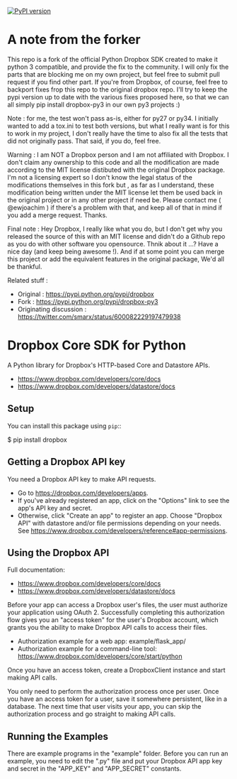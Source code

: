 [![PyPI version](https://badge.fury.io/py/dropbox-py3.svg)](http://badge.fury.io/py/dropbox-py3)

A note from the forker
======================

This repo is a fork of the official Python Dropbox SDK created to make it python 3 compatible, and provide the fix to the community. I will only fix the parts that are blocking me on my own project, but feel free to submit pull request if you find other part. If you're from Dropbox, of course, feel free to backport fixes frop this repo to the original dropbox repo.
I'll try to keep the pypi version up to date with the various fixes proposed here, so that we can all simply pip install dropbox-py3 in our own py3 projects :)

Note : for me, the test won't pass as-is, either for py27 or py34. I initially wanted to add a tox.ini to test both versions, but what I really want is for this to work in my project, I don't really have the time to also fix all the tests that did not originally pass. That said, if you do, feel free.

Warning : I am NOT a Dropbox person and I am not affiliated with Dropbox. I don't claim any ownership to this code and all the modification are made according to the MIT license distibuted with the original Dropbox package. I'm not a licensing expert so I don't know the legal status of the modifications themselves in this fork but , as far as I understand, these modification being written under the MIT license let them be used back in the original project or in any other project if need be. Please contact me ( @ewjoachim ) if there's a problem with that, and keep all of that in mind if you add a merge request. Thanks.

Final note : Hey Dropbox, I really like what you do, but I don't get why you released the source of this with an MIT license and didn't do a Github repo as you do with other software you opensource. Thnik about it ...? Have a nice day (and keep being awesome !). And if at some point you can merge this project or add the equivalent features in the original package, We'd all be thankful.

Related stuff :

 - Original : https://pypi.python.org/pypi/dropbox
 - Fork : https://pypi.python.org/pypi/dropbox-py3
 - Originating discussion : https://twitter.com/smarx/status/600082229197479938

Dropbox Core SDK for Python
===========================

A Python library for Dropbox's HTTP-based Core and Datastore APIs.

- https://www.dropbox.com/developers/core/docs
- https://www.dropbox.com/developers/datastore/docs

Setup
-----

You can install this package using ``pip``::

   $ pip install dropbox

Getting a Dropbox API key
-------------------------

You need a Dropbox API key to make API requests.

- Go to https://dropbox.com/developers/apps.
- If you've already registered an app, click on the "Options" link to see the
  app's API key and secret.
- Otherwise, click "Create an app" to register an app. Choose "Dropbox API"
  with datastore and/or file permissions depending on your needs.
  See https://www.dropbox.com/developers/reference#app-permissions.

Using the Dropbox API
---------------------

Full documentation:

- https://www.dropbox.com/developers/core/docs
- https://www.dropbox.com/developers/datastore/docs

Before your app can access a Dropbox user's files, the user must authorize your
application using OAuth 2.  Successfully completing this authorization flow
gives you an "access token" for the user's Dropbox account, which grants you the
ability to make Dropbox API calls to access their files.

- Authorization example for a web app: example/flask_app/
- Authorization example for a command-line tool:
  https://www.dropbox.com/developers/core/start/python

Once you have an access token, create a DropboxClient instance and start making
API calls.

You only need to perform the authorization process once per user.  Once you have
an access token for a user, save it somewhere persistent, like in a database.
The next time that user visits your app, you can skip the authorization process
and go straight to making API calls.

Running the Examples
--------------------

There are example programs in the "example" folder.  Before you can run an
example, you need to edit the ".py" file and put your Dropbox API app key and
secret in the "APP_KEY" and "APP_SECRET" constants.
